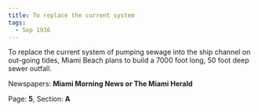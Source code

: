 ```yaml
---  
title: To replace the current system  
tags:  
  - Sep 1936  
---  
```

  
To replace the current system of pumping sewage into the ship channel on out-going tides, Miami Beach plans to build a 7000 foot long, 50 foot deep sewer outfall.  
  
Newspapers: **Miami Morning News or The Miami Herald**  
  
Page: **5**, Section: **A** 
